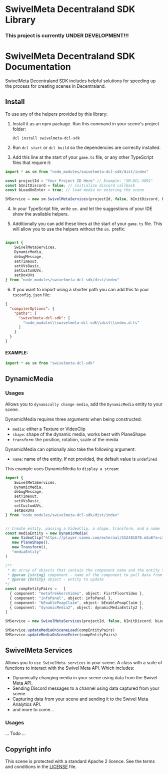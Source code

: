 # SwivelMeta Decentraland SDK Library

### This project is currently UNDER DEVELOPMENT!!!

# SwivelMeta Decentraland SDK Documentation

SwivelMeta Decentraland SDK includes helpful solutions for speeding up the process for creating scenes in Decentraland.


## Install

To use any of the helpers provided by this library:

1. Install it as an npm package. Run this command in your scene's project folder:

   ```
   dcl install swivelmeta-dcl-sdk
   ```

2. Run `dcl start` or `dcl build` so the dependencies are correctly installed.

3. Add this line at the start of your `game.ts` file, or any other TypeScript files that require it:

```ts
import * as sm from "node_modules/swivelmeta-dcl-sdk/dist/index"

const projectId = "Your Project ID Here" // Example: "SM-DCL-3891"
const bInitDiscord = false; // initialize discord callback
const bLoadOnEnter = true; // load media on entering the scene

SMService = new sm.SwivelMetaServices(projectId, false, bInitDiscord, bLoadOnEnter)
```

4. In your TypeScript file, write `sm.` and let the suggestions of your IDE show the available helpers.

5. Additionally you can add these lines at the start of your `game.ts` file. This will allow you to use the helpers without the `sm.` prefix:

```ts

import {
    SwivelMetaServices,
    DynamicMedia, 
    debugMessage, 
    setTimeout, 
    setUVsBasic, 
    setCustomUVs, 
    setBoxUVs 
} from "node_modules/swivelmeta-dcl-sdk/dist/index"

```

6. If you want to import using a shorter path you can add this to your `tsconfig.json` file:

```json
{
  "compilerOptions": {
    "paths": {
      "swivelmeta-dcl-sdk": [
        "node_modules\\swivelmeta-dcl-sdk\\dist\\index.d.ts"
      ]
    }
  }
}
```

#### EXAMPLE:
```ts
import * as sm from "swivelmeta-dcl-sdk"
```

## DynamicMedia

### Usages

Allows you to `dynamically change media`, add the `DynamicMedia` entity to your scene.

DynamicMedia requires three arguments when being constructed:

- `media`: either a Texture or VideoClip
- `shape`: shape of the dynamic media, works best with PlaneShape
- `transform`: the position, rotation, scale of the media

DynamicMedia can optionally also take the following argument:

- `name`: name of the entity. If not provided, the default value is `undefined`

This example uses DynamicMedia to `display a stream`:

```ts
import {
    SwivelMetaServices,
    DynamicMedia, 
    debugMessage, 
    setTimeout, 
    setUVsBasic, 
    setCustomUVs, 
    setBoxUVs 
} from "node_modules/swivelmeta-dcl-sdk/dist/index"


// Create entity, passing a VideoClip, a shape, transform, and a name
const mediaEntity = new DynamicMedia(
   new VideoClip("https://player.vimeo.com/external/552481870.m3u8?s=c312c8533f97e808fccc92b0510b085c8122a875"),
   new PlaneShape(),
   new Transform(),
   "mediaEntity"
)

/** 
 * An array of objects that contain the component name and the entity to update
 * @param {string} component - name of the component to pull data from
 * @param {Entity} object - entity to update
*/
const compEntityPairs =   [
  { component: "metaTrekkersVideo", object: FisrtFloorVideo },
  { component: "infoPanel", object: infoPanel },
  { component: "bEnablePoapClaim", object: bEnablePoapClaim },
  { component: "dynamicMedia2", object: dynamicMediaEntity2 },
]

SMService = new SwivelMetaServices(projectId, false, bInitDiscord, bLoadOnEnter)

SMService.updateMediaOnSceneLoad(compEntityPairs)
SMService.updateMediaOnSceneEnter(compEntityPairs)
```

<!-- > Note: Be aware that if < other use case >, MyAmazingComponent will < do some other thing >. -->

## SwivelMeta Services

Allows you to `use SwivelMeta services` in your scene. A class with a suite of functions to interact with the Swivel Meta API. Which includes:

- Dynamically changing media in your scene using data from the Swivel Meta API.
- Sending Discord messages to a channel using data captured from your scene.
- Capturing data from your scene and sending it to the Swivel Meta Analytics API.
- and more to come...

### Usages

... Todo ...

## Copyright info

This scene is protected with a standard Apache 2 licence. See the terms and conditions in the [LICENSE](/LICENSE) file.
